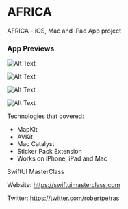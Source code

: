 # AFRICA
AFRICA - iOS, Mac and iPad App project

### App Previews

![Alt Text](https://media.giphy.com/media/XzPI3fVSD51nlxHxsU/giphy.gif)

![Alt Text](https://media.giphy.com/media/o83kUQy7VDKh0vH3JM/giphy.gif)

![Alt Text](https://media.giphy.com/media/Wi8lunGdpbmAWD9LvQ/giphy.gif)

![Alt Text](https://media.giphy.com/media/3O53iVHDNDyOu6Flkr/giphy.gif)

Technologies that covered:
- MapKit
- AVKit
- Mac Catalyst
- Sticker Pack Extension
- Works on iPhone, iPad and Mac

SwiftUI MasterClass

Website: https://swiftuimasterclass.com

Twitter: https://twitter.com/robertpetras
